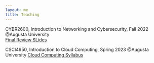 ```yaml
---
layout: me
title: Teaching
---
```


CYBR2600, Introduction to Networking and Cybersecurity, Fall 2022 @Augusta University  
[Final Review SLides](https://github.com/sen-he/sen-he.github.io/blob/master/teaching/Final_Review%202600.pptx)

CSCI4950, Introduction to Cloud Computing, Spring 2023 @Augusta University
[Cloud Computing Syllabus](https://github.com/sen-he/sen-he.github.io/blob/master/teaching/Cloud%20Computing%20Syllabus.pdf)
